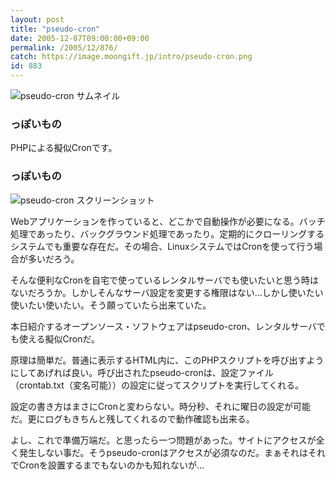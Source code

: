 ```yaml
---
layout: post
title: "pseudo-cron"
date: 2005-12-07T09:00:00+09:00
permalink: /2005/12/876/
catch: https://image.moongift.jp/intro/pseudo-cron.png
id: 883
---
```

 ![pseudo-cron サムネイル](https://image.moongift.jp/intro/pseudo-cron.s.png "pseudo-cron サムネイル")
  

### っぽいもの
  
PHPによる擬似Cronです。  
<!--more-->  

### っぽいもの
  

![pseudo-cron スクリーンショット](https://image.moongift.jp/intro/pseudo-cron.png "pseudo-cron スクリーンショット")

  

Webアプリケーションを作っていると、どこかで自動操作が必要になる。バッチ処理であったり、バックグラウンド処理であったり。定期的にクローリングするシステムでも重要な存在だ。その場合、LinuxシステムではCronを使って行う場合が多いだろう。

  

そんな便利なCronを自宅で使っているレンタルサーバでも使いたいと思う時はないだろうか。しかしそんなサーバ設定を変更する権限はない…しかし使いたい使いたい使いたい。そう願っていたら出来ていた。

  

本日紹介するオープンソース・ソフトウェアはpseudo-cron、レンタルサーバでも使える擬似Cronだ。

  

原理は簡単だ。普通に表示するHTML内に、このPHPスクリプトを呼び出すようにしてあげれば良い。呼び出されたpseudo-cronは、設定ファイル（crontab.txt（変名可能））の設定に従ってスクリプトを実行してくれる。

  

設定の書き方はまさにCronと変わらない。時分秒、それに曜日の設定が可能だ。更にログもきちんと残してくれるので動作確認も出来る。

  

よし、これで準備万端だ。と思ったら一つ問題があった。サイトにアクセスが全く発生しない事だ。そうpseudo-cronはアクセスが必須なのだ。まぁそれはそれでCronを設置するまでもないのかも知れないが…

